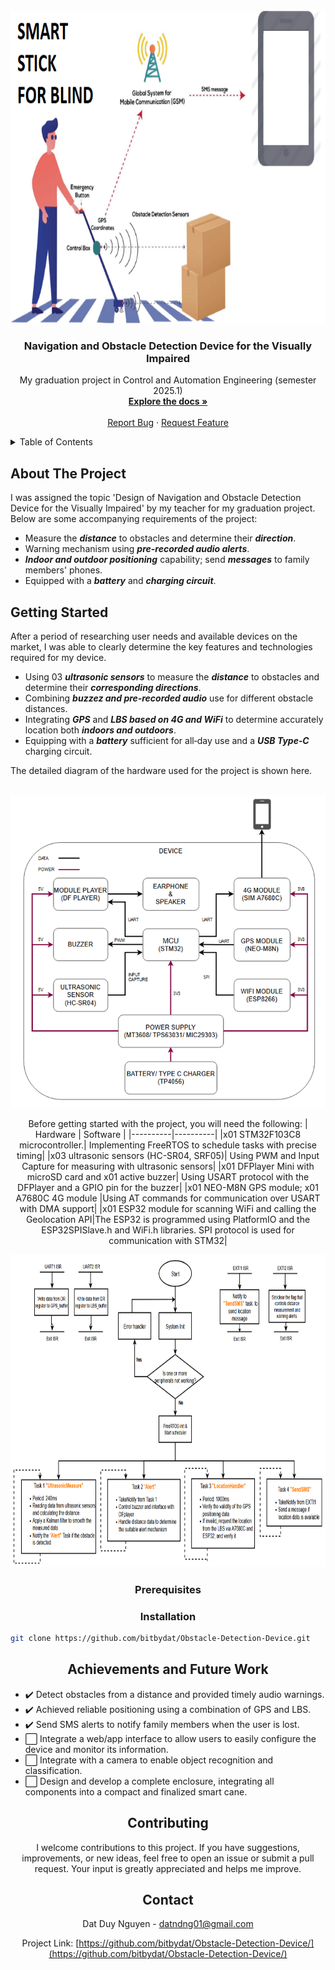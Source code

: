 <!-- PROJECT LOGO -->
<br />
<div align="center">
  <a href="https://github.com/bitbydat/Obstacle-Detection-Device">
    <img src="image/smart_stick.png" alt="Logo" width="900" height="500">
  </a>

<h3 align="center">Navigation and Obstacle Detection Device for the Visually Impaired</h3>

  <p align="center">
    My graduation project in Control and Automation Engineering (semester 2025.1)
    <br />
    <a href="https://docs.google.com/document/d/1b8eUY19hVWinYOA9YIkjcR_toliwRPs9/edit?usp=sharing&ouid=113352961761938394358&rtpof=true&sd=true"><strong>Explore the docs »</strong></a>
    <br />
    <br />
    <a href="https://github.com/bitbydat/Obstacle-Detection-Device/issues">Report Bug</a>
    ·
    <a href="https://github.com/bitbydat/Obstacle-Detection-Device/issues">Request Feature</a>
  </p>
</div>



<!-- TABLE OF CONTENTS -->
<details>
  <summary>Table of Contents</summary>
  <ol>
    <li>
      <a href="#about-the-project">About The Project</a>
      </ul>
    </li>
    <li>
      <a href="#getting-started">Getting Started</a>
      <ul>
        <li><a href="#prerequisites">Prerequisites</a></li>
        <li><a href="#installation">Installation</a></li>
      </ul>
    </li>
    <li><a href="#achievements-and-future-work">Achievements and Future Work</a></li>
     <li><a href="#contributing">Contributing</a></li>
    <li><a href="#contact">Contact</a></li>
  </ol>
</details>



<!-- ABOUT THE PROJECT -->
## About The Project

I was assigned the topic 'Design of Navigation and Obstacle Detection Device for the Visually Impaired' by my teacher for my graduation project. Below are some accompanying requirements of the project:  
- Measure the ***distance*** to obstacles and determine their ***direction***.  
- Warning mechanism using ***pre-recorded audio alerts***.  
- ***Indoor and outdoor positioning*** capability; send ***messages*** to family members' phones.  
- Equipped with a ***battery*** and ***charging circuit***.  

<!-- GETTING STARTED -->
## Getting Started

After a period of researching user needs and available devices on the market, I was able to clearly determine the key features and technologies required for my device.  
- Using 03 ***ultrasonic sensors*** to measure the ***distance*** to obstacles and determine their ***corresponding directions***.  
- Combining ***buzzez and pre‑recorded audio*** use for different obstacle distances.  
- Integrating ***GPS*** and ***LBS based on 4G and WiFi*** to determine accurately location both ***indoors and outdoors***.  
- Equipping with a ***battery*** sufficient for all‑day use and a ***USB Type‑C*** charging circuit.
<p align="left">
The detailed diagram of the hardware used for the project is shown here.<br>
</p>
  
<br>
<div align="center">
  <a href="https://github.com/bitbydat/Obstacle-Detection-Device">
    <img src="image/diagram1.png" alt="Logo" width="600" height="500">
  </a>

  Before getting started with the project, you will need the following:
| Hardware | Software |
|----------|----------|
|x01 STM32F103C8 microcontroller.| Implementing FreeRTOS to schedule tasks with precise timing|
|x03 ultrasonic sensors (HC-SR04, SRF05)| Using PWM and Input Capture for measuring with ultrasonic sensors|
|x01 DFPlayer Mini with microSD card and x01 active buzzer| Using USART protocol with the DFPlayer and a GPIO pin for the buzzer|
|x01 NEO-M8N GPS module; x01 A7680C 4G module |Using AT commands for communication over USART with DMA support|
|x01 ESP32 module for scanning WiFi and calling the Geolocation API|The ESP32 is programmed using PlatformIO and the ESP32SPISlave.h and WiFi.h libraries. SPI protocol is used for communication with STM32|


<div align="center">
  <a href="https://github.com/bitbydat/Obstacle-Detection-Device">
    <img src="image/flowchart2.png" alt="Logo" width="900" height="500">
  </a>

<p align="justify">

### Prerequisites



### Installation
<div align="left">
  
   ```sh
   git clone https://github.com/bitbydat/Obstacle-Detection-Device.git
   ```

</div>

<!-- ROADMAP -->
## Achievements and Future Work


<div align="left">

- ✔️ Detect obstacles from a distance and provided timely audio warnings.
- ✔️ Achieved reliable positioning using a combination of GPS and LBS.
- ✔️ Send SMS alerts to notify family members when the user is lost.
- ⬜ Integrate a web/app interface to allow users to easily configure the device and monitor its information. 
- ⬜ Integrate with a camera to enable object recognition and classification.
- ⬜ Design and develop a complete enclosure, integrating all components into a compact and finalized smart cane. 

</div>

<!-- CONTRIBUTING -->
## Contributing

I welcome contributions to this project. If you have suggestions, improvements, or new ideas, feel free to open an issue or submit a pull request. Your input is greatly appreciated and helps me improve.

<!-- CONTACT -->
## Contact

Dat Duy Nguyen - datndng01@gmail.com

Project Link: [https://github.com/bitbydat/Obstacle-Detection-Device/](https://github.com/bitbydat/Obstacle-Detection-Device/)

</p>
